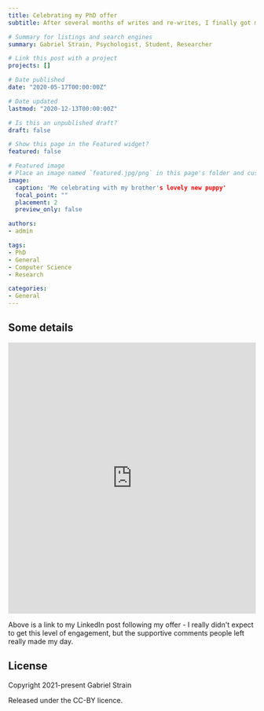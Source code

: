 ```yaml
---
title: Celebrating my PhD offer
subtitle: After several months of writes and re-writes, I finally got my PhD proposal approved with my supervisors and was offered an interview for funding with the computer science department here at UoM a few weeks ago. It was hard to tell just how well the interview went, but a few weeks later (last Tuesday), I finally recieved an email offering me full funding on a University scholarship for a PhD in computer science starting this September! I am completely over the moon - since I've been doing my MRes I have really falled in love with research, and I can't imagine anything more exciting than doing it professionally. 

# Summary for listings and search engines
summary: Gabriel Strain, Psychologist, Student, Researcher

# Link this post with a project
projects: []

# Date published
date: "2020-05-17T00:00:00Z"

# Date updated
lastmod: "2020-12-13T00:00:00Z"

# Is this an unpublished draft?
draft: false

# Show this page in the Featured widget?
featured: false

# Featured image
# Place an image named `featured.jpg/png` in this page's folder and customize its options here.
image:
  caption: 'Me celebrating with my brother's lovely new puppy'
  focal_point: ""
  placement: 2
  preview_only: false

authors:
- admin

tags:
- PhD
- General
- Computer Science
- Research

categories:
- General
---
```


## Some details

<iframe src="https://www.linkedin.com/embed/feed/update/urn:li:share:6798653923843444736" height="552" width="504" frameborder="0" allowfullscreen="" title="Embedded post"></iframe>

Above is a link to my LinkedIn post following my offer - I really didn't expect to get this level of engagement, but the supportive comments people left really made my day.

## License

Copyright 2021-present Gabriel Strain

Released under the CC-BY licence. 
